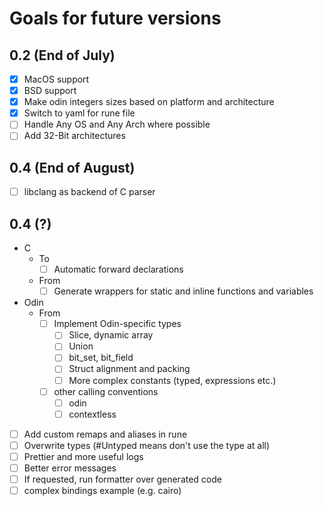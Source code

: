 # Goals for future versions

## 0.2 (End of July)

+ [x] MacOS support
+ [x] BSD support
+ [x] Make odin integers sizes based on platform and architecture
+ [x] Switch to yaml for rune file
+ [ ] Handle Any OS and Any Arch where possible
+ [ ] Add 32-Bit architectures

## 0.4 (End of August)

+ [ ] libclang as backend of C parser

## 0.4 (?)

+ C
  + To
    + [ ] Automatic forward declarations
  + From
    + [ ] Generate wrappers for static and inline functions and variables
+ Odin
  + From
    + [ ] Implement Odin-specific types
      + [ ] Slice, dynamic array
      + [ ] Union
      + [ ] bit_set, bit_field
      + [ ] Struct alignment and packing
      + [ ] More complex constants (typed, expressions etc.)
    + [ ] other calling conventions
      + [ ] odin
      + [ ] contextless
+ [ ] Add custom remaps and aliases in rune
+ [ ] Overwrite types (#Untyped means don't use the type at all)
+ [ ] Prettier and more useful logs
+ [ ] Better error messages
+ [ ] If requested, run formatter over generated code
+ [ ] complex bindings example (e.g. cairo)
